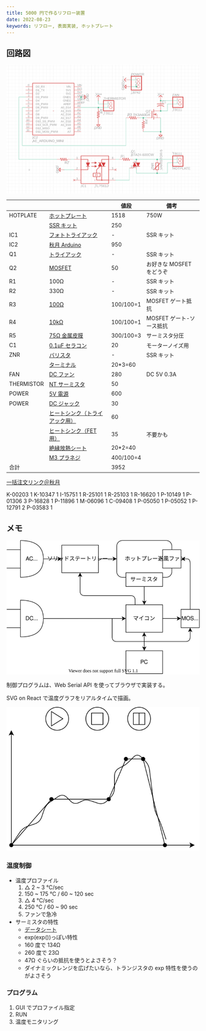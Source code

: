 ```yaml
---
title: 5000 円で作るリフロー装置
date: 2022-08-23
keywords: リフロー, 表面実装, ホットプレート
---
```


## 回路図

![](img/reflow_schematic.png)

|            |                                                                                 | 値段      | 備考                     |
| ---------- | ------------------------------------------------------------------------------- | --------- | ------------------------ |
| HOTPLATE   | [ホットプレート](https://amzn.asia/d/dPVi2IT)                                   | 1518      | 750W                     |
|            | [SSR キット](https://akizukidenshi.com/catalog/g/gK-00203/)                     | 250       |                          |
| IC1        | [フォトトライアック](https://akizukidenshi.com/catalog/g/gI-07634/)             | -         | SSR キット               |
| IC2        | [秋月 Arduino](https://akizukidenshi.com/catalog/g/gK-10347/)                   | 950       |                          |
| Q1         | [トライアック](https://akizukidenshi.com/catalog/g/gI-01017/)                   | -         | SSR キット               |
| Q2         | [MOSFET](https://akizukidenshi.com/catalog/g/gI-15751/)                         | 50        | お好きな MOSFET をどうぞ |
| R1         | 100Ω                                                                            | -         | SSR キット               |
| R2         | 330Ω                                                                            | -         | SSR キット               |
| R3         | [100Ω](https://akizukidenshi.com/catalog/g/gR-25101/)                           | 100/100=1 | MOSFET ゲート抵抗        |
| R4         | [10kΩ](https://akizukidenshi.com/catalog/g/gR-25103/)                           | 100/100=1 | MOSFET ゲート-ソース抵抗 |
| R5         | [75Ω 金属皮膜](https://akizukidenshi.com/catalog/g/gR-16620/)                   | 300/100=3 | サーミスタ分圧           |
| C1         | [0.1μF セラコン](https://akizukidenshi.com/catalog/g/gP-10149/)                 | 20        | モーターノイズ用         |
| ZNR        | [バリスタ](https://akizukidenshi.com/catalog/g/gP-12563/)                       | -         | SSR キット               |
|            | [ターミナル](https://akizukidenshi.com/catalog/g/gP-01306/)                     | 20\*3=60  |                          |
| FAN        | [DC ファン](https://akizukidenshi.com/catalog/g/gP-16828/)                      | 280       | DC 5V 0.3A               |
| THERMISTOR | [NT サーミスタ](https://akizukidenshi.com/catalog/g/gP-11896/)                  | 50        |                          |
| POWER      | [5V 電源](https://akizukidenshi.com/catalog/g/gM-06096/)                        | 600       |                          |
| POWER      | [DC ジャック](https://akizukidenshi.com/catalog/g/gC-09408/)                    | 30        |                          |
|            | [ヒートシンク（トライアック用）](https://akizukidenshi.com/catalog/g/gP-05050/) | 60        |                          |
|            | [ヒートシンク（FET 用）](https://akizukidenshi.com/catalog/g/gP-05052/)         | 35        | 不要かも                 |
|            | [絶縁放熱シート](https://akizukidenshi.com/catalog/g/gP-12791/)                 | 20\*2=40  |                          |
|            | [M3 プラネジ](https://akizukidenshi.com/catalog/g/gP-03583/)                    | 400/100=4 |                          |
| 合計       |                                                                                 | 3952      |                          |

[一括注文リンク＠秋月](https://akizukidenshi.com/catalog/cart/cart.aspx?goods=K-00203,K-10347,I-15751,R-25101,R-25103,R-16620,P-10149,P-01306,P-16828,P-11896,M-06096,C-09408,P-05050,P-05052,P-12791,P-03583&qty=1,1,1,1,1,1,1,3,1,1,1,1,1,1,2,1)

K-00203 1
K-10347 1
I-15751 1
R-25101 1
R-25103 1
R-16620 1
P-10149 1
P-01306 3
P-16828 1
P-11896 1
M-06096 1
C-09408 1
P-05050 1
P-05052 1
P-12791 2
P-03583 1

## メモ

![](img/about.dio.svg)

制御プログラムは、Web Serial API を使ってブラウザで実装する。

SVG on React で温度グラフをリアルタイムで描画。

![](img/ui.dio.svg)

### 温度制御

- 温度プロファイル
  1. △ 2 ~ 3 °C/sec
  2. 150 ~ 175 °C / 60 ~ 120 sec
  3. △ 4 °C/sec
  4. 250 °C / 60 ~ 90 sec
  5. ファンで急冷
- サーミスタの特性
  - [データシート](https://www.semitec.co.jp/uploads/2021/11/nt_thermistor2015.pdf)
  - exp(exp())っぽい特性
  - 160 度で 134Ω
  - 260 度で 23Ω
  - 47Ω ぐらいの抵抗を使うとよさそう？
  - ダイナミックレンジを広げたいなら、トランジスタの exp 特性を使うのがよさそう

### プログラム

1. GUI でプロファイル指定
2. RUN
3. 温度モニタリング
